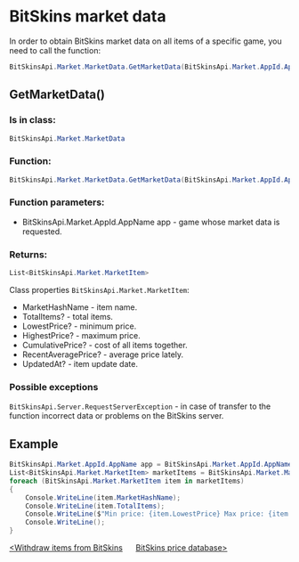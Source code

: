 ﻿# BitSkins market data

In order to obtain BitSkins market data on all items of a specific game, you need to call the function:

```csharp
BitSkinsApi.Market.MarketData.GetMarketData(BitSkinsApi.Market.AppId.AppName app);
```

## GetMarketData()

### Is in class:

```csharp
BitSkinsApi.Market.MarketData
```

### Function:

```csharp
BitSkinsApi.Market.MarketData.GetMarketData(BitSkinsApi.Market.AppId.AppName app);
```

### Function parameters:

* BitSkinsApi.Market.AppId.AppName app - game whose market data is requested.

### Returns:

```csharp
List<BitSkinsApi.Market.MarketItem>
```

Class properties ```BitSkinsApi.Market.MarketItem```:
* MarketHashName - item name.
* TotalItems? - total items.
* LowestPrice? - minimum price.
* HighestPrice? - maximum price.
* CumulativePrice? - cost of all items together.
* RecentAveragePrice? - average price lately.
* UpdatedAt? - item update date.

### Possible exceptions
```BitSkinsApi.Server.RequestServerException``` - in case of transfer to the function incorrect data or problems on the BitSkins server.

## Example

```csharp
BitSkinsApi.Market.AppId.AppName app = BitSkinsApi.Market.AppId.AppName.CounterStrikGlobalOffensive;
List<BitSkinsApi.Market.MarketItem> marketItems = BitSkinsApi.Market.MarketData.GetMarketData(app);
foreach (BitSkinsApi.Market.MarketItem item in marketItems)
{
    Console.WriteLine(item.MarketHashName);
    Console.WriteLine(item.TotalItems);
    Console.WriteLine($"Min price: {item.LowestPrice} Max price: {item.HighestPrice}");
    Console.WriteLine();
}
```

[<Withdraw items from BitSkins](https://github.com/dmitrydnl/BitSkinsApi/blob/master/docs/eng/inventory/withdraw_item.md) &nbsp;&nbsp;&nbsp;&nbsp; [BitSkins price database>](https://github.com/dmitrydnl/BitSkinsApi/blob/master/docs/eng/market/price_database.md)
